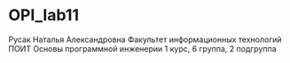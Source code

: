 # OPI_lab11
Русак
Наталья
Александровна
Факультет информационных технологий
ПОИТ
Основы программной инженерии
1 курс, 6 группа, 2 подгруппа
